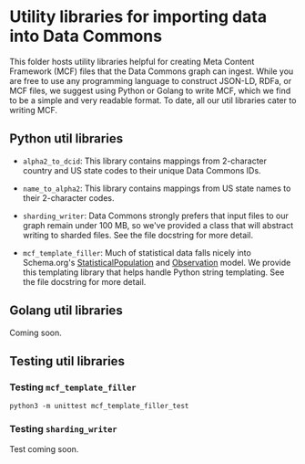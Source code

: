 # Utility libraries for importing data into Data Commons

This folder hosts utility libraries helpful for creating Meta Content
Framework (MCF) files that the Data Commons graph can ingest. While you
are free to use any programming language to construct JSON-LD, RDFa, or MCF
files, we suggest using Python or Golang to write MCF, which we find to be a
simple and very readable format.
To date, all our util libraries cater to writing MCF.

## Python util libraries

- `alpha2_to_dcid`: This library contains mappings from 2-character country and US
  state codes to their unique Data Commons IDs.

- `name_to_alpha2`: This library contains mappings from US state names to their
  2-character codes.

- `sharding_writer`: Data Commons strongly prefers that input files to our graph
  remain under 100 MB, so we've provided a class that will abstract writing to
  sharded files. See the file docstring for more detail.

- `mcf_template_filler`: Much of statistical data falls nicely into Schema.org's
  [StatisticalPopulation](https://schema.org/StatisticalPopulation) and
  [Observation](https://schema.org/Observation) model. We provide this
  templating library that helps handle Python string templating. See the file
  docstring for more detail.

## Golang util libraries

Coming soon.

## Testing util libraries

### Testing `mcf_template_filler`

`python3 -m unittest mcf_template_filler_test`

### Testing `sharding_writer`

Test coming soon.
